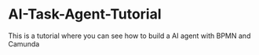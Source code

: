 # AI-Task-Agent-Tutorial
This is a tutorial where you can see how to build a AI agent with BPMN and Camunda
